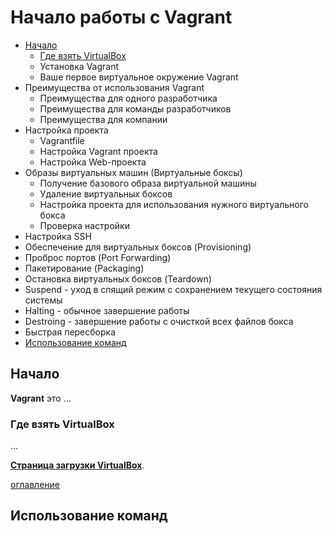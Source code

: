 <a  href="#vagrant" class="anchor" name="start"></a>
# Начало работы с Vagrant
- [Начало](/My-PP/readme/tree/main/Vagrant#1)
  - [Где взять VirtualBox](#1-1)
  - Установка Vagrant
  - Ваше первое виртуальное окружение Vagrant
- Преимущества от использования Vagrant
  - Преимущества для одного разработчика
  - Преимущества для команды разработчиков
  - Преимущества для компании
- Настройка проекта
  - Vagrantfile
  - Настройка Vagrant проекта
  - Настройка Web-проекта
- Образы виртуальных машин (Виртуальные боксы)
  - Получение базового образа виртуальной машины
  - Удаление виртуальных боксов
  - Настройка проекта для использования нужного виртуального бокса
  - Проверка настройки
- Настройка SSH
- Обеспечение для виртуальных боксов (Provisioning)
- Проброс портов (Port Forwarding)
- Пакетирование (Packaging)
- Остановка виртуальных боксов (Teardown)
- Suspend - уход в спящий режим с сохранением текущего состояния системы
- Halting - обычное завершение работы
- Destroing - завершение работы с очисткой всех файлов бокса
- Быстрая пересборка
- [Использование команд](#15)

<a  href="#1" class="anchor"></a>
## Начало
**Vagrant** это ...

<a  href="#1-1" class="anchor"></a>
### Где взять VirtualBox
...

**[Страница загрузки VirtualBox](http://www.virtualbox.org/wiki/Downloads)**.

[оглавление](#vagrant)

<a  href="#15" class="anchor"></a>
## Использование команд
